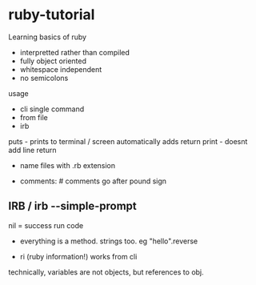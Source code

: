 # ruby-tutorial
Learning basics of ruby

- interpretted rather than compiled
-  fully object oriented
- whitespace independent
- no semicolons

usage
- cli single command
- from file
- irb

puts - prints to terminal / screen automatically adds return
print - doesnt add line return

- name files with .rb extension

- comments: # comments go after pound sign


## IRB / irb --simple-prompt
nil = success run code

- everything is a method. strings too. eg "hello".reverse

- ri (ruby information!) works from cli

technically, variables are not objects, but references to obj.